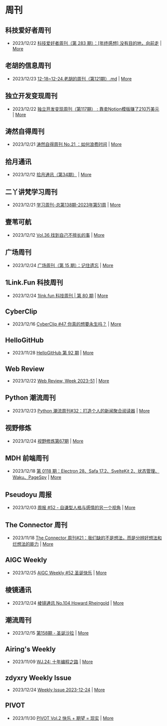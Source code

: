 # 周刊

## 科技爱好者周刊
- 2023/12/22 [科技爱好者周刊（第 283 期）：[年终感想] 没有目的地，向前走](http://www.ruanyifeng.com/blog/2023/12/weekly-issue-283.html) | [More](channels/科技爱好者周刊.md)

## 老胡的信息周刊
- 2023/12/23 [12-18~12-24.老胡的周刊（第121期）.md](https://weekly.howie6879.com/2023/12-18~12-24.老胡的周刊（第121期）.html) | [More](channels/老胡的信息周刊.md)

## 独立开发变现周刊
- 2023/12/22 [独立开发变现周刊（第117期） : 靠卖Notion模版赚了210万美元](https://www.ezindie.com/weekly/issue-117) | [More](channels/独立开发变现周刊.md)

## 涛然自得周刊
- 2023/12/21 [涛然自得周刊 No.21 ：如何浪费时间](http://heyitao.com/post/beyond-code-weekly-021) | [More](channels/涛然自得周刊.md)

## 拾月通讯
- 2023/12/12 [拾月通讯（第34期）](https://www.skyue.com/23121220.html) | [More](channels/拾月通讯.md)

## 二丫讲梵学习周刊
- 2023/12/21 [学习周刊-总第138期-2023年第51周](https://wiki.eryajf.net/pages/0d5163/) | [More](channels/二丫讲梵学习周刊.md)

## 壹苇可航
- 2023/12/12 [Vol.36 找到自己不擅长的事](https://justgoidea.com/newsletter/202336/?utm_source=atom_feed) | [More](channels/壹苇可航.md)

## 广场周刊
- 2023/12/24 [广场周刊（第 15 期）：记住遗忘](https://immmmm.com/weekly-2023-12-23/) | [More](channels/广场周刊.md)

## 1Link.Fun 科技周刊
- 2023/12/24 [1link.fun 科技周刊 | 第 80 期](https://1link.fun/blog/issue/issue80/) | [More](channels/1Link.Fun%20%E7%A7%91%E6%8A%80%E5%91%A8%E5%88%8A.md)

## CyberClip
- 2023/12/16 [CyberClip #47 你真的想要永生吗？](https://shyrz.me/cyberclip-47-do-you-really-want-to-live-forever/) | [More](channels/CyberClip.md)

## HelloGitHub
- 2023/11/28 [HelloGitHub 第 92 期](https://hellogithub.com/periodical/volume/92) | [More](channels/HelloGitHub.md)

## Web Review
- 2023/12/22 [Web Review, Week 2023-51](https://ervin.ipsquad.net/blog/2023/12/22/web-review-week-2023-51/) | [More](channels/Web%20Review.md)

## Python 潮流周刊
- 2023/12/23 [Python 潮流周刊#32：打造个人的新闻聚合阅读器](https://pythoncat.top/posts/2023-12-23-weekly/) | [More](channels/Python%20%E6%BD%AE%E6%B5%81%E5%91%A8%E5%88%8A.md)

## 视野修炼
- 2023/12/24 [视野修炼第67期](https://sugarat.top/weekly/2023-12-24.html) | [More](channels/%E8%A7%86%E9%87%8E%E4%BF%AE%E7%82%BC.md)

## MDH 前端周刊
- 2023/12/18 [第 0118 期：Electron 28、Safa 17.2、SvelteKit 2、状态管理、Waku、PageSpy](https://mdhweekly.com/weekly/issue-0118) | [More](channels/MDH%20%E5%89%8D%E7%AB%AF%E5%91%A8%E5%88%8A.md)

## Pseudoyu 周报
- 2023/12/03 [周报 #52 - 自谦型人格与感情的另一个视角](https://www.pseudoyu.com/zh/2023/12/03/weekly_review_20231203/) | [More](channels/Pseudoyu%20%E5%91%A8%E6%8A%A5.md)

## The Connector 周刊
- 2023/11/18 [The Connector 周刊#21：我们缺的不是想法，而是分辨好想法和烂想法的能力](https://liduos.com/the-connector-weekly-21.html) | [More](channels/The%20Connector%20%E5%91%A8%E5%88%8A.md)

## AIGC Weekly
- 2023/12/25 [AIGC Weekly #52 圣诞快乐](https://quail.ink/op7418/p/aigc-weekly-52) | [More](channels/AIGC%20Weekly.md)

## 棱镜通讯
- 2023/12/24 [棱镜通讯 No.104  Howard Rheingold](https://wangyurui.com/posts/leng-jing-tong-xun-no-104-howard-rheingold-8ec0a626) | [More](channels/%E6%A3%B1%E9%95%9C%E9%80%9A%E8%AE%AF.md)

## 潮流周刊
- 2023/12/15 [第158期 - 圣诞沙拉](https://weekly.tw93.fun/posts/158-%E5%9C%A3%E8%AF%9E%E6%B2%99%E6%8B%89/) | [More](channels/%E6%BD%AE%E6%B5%81%E5%91%A8%E5%88%8A.md)

## Airing's Weekly
- 2023/11/09 [WJ.24: 十年编程之路](https://weekly.ursb.me/posts/weekly-24/) | [More](channels/Airing%27s%20Weekly.md)

## zdyxry Weekly Issue
- 2023/12/24 [Weekly Issue 2023-12-24](https://zdyxry.github.io/2023/12/24/Weekly-Issue-2023-12-24/) | [More](channels/zdyxry%20Weekly%20Issue.md)

## PIVOT
- 2023/11/30 [PIVOT Vol.2 快乐 + 期望 = 现实](https://anotherdayu.com/2023/5519/) | [More](channels/PIVOT.md)

